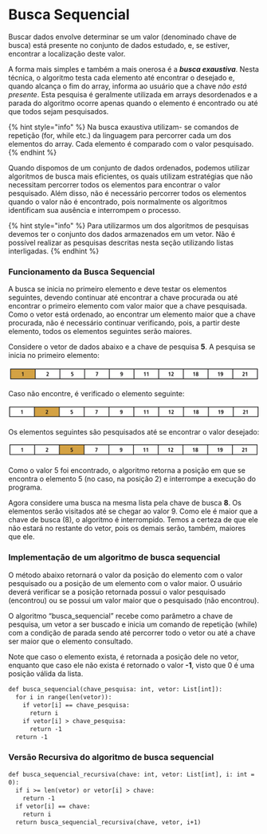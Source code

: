 # Busca Sequencial

Buscar dados envolve determinar se um valor \(denominado chave de busca\) está presente no conjunto de dados estudado, e, se estiver, encontrar a localização deste valor.

A forma mais simples e também a mais onerosa é a _**busca exaustiva**_. Nesta técnica, o algoritmo testa cada elemento até encontrar o desejado e, quando alcança o fim do array, informa ao usuário que a chave _não está presente_. Esta pesquisa é geralmente utilizada em arrays desordenados e a parada do algoritmo ocorre apenas quando o elemento é encontrado ou até que todos sejam pesquisados.

{% hint style="info" %}
Na busca exaustiva utilizam- se comandos de repetição \(for, while etc.\) da linguagem para percorrer cada um dos elementos do array. Cada elemento é comparado com o valor pesquisado.
{% endhint %}

Quando dispomos de um conjunto de dados ordenados, podemos utilizar algoritmos de busca mais eficientes, os quais utilizam estratégias que não necessitam percorrer todos os elementos para encontrar o valor pesquisado. Além disso, não é necessário percorrer todos os elementos quando o valor não é encontrado, pois normalmente os algoritmos identificam sua ausência e interrompem o processo.

{% hint style="info" %}
Para utilizarmos um dos algoritmos de pesquisas devemos ter o conjunto dos dados armazenados em um vetor. Não é possível realizar as pesquisas descritas nesta seção utilizando listas interligadas.
{% endhint %}

### Funcionamento da Busca Sequencial

A busca se inicia no primeiro elemento e deve testar os elementos seguintes, devendo continuar até encontrar a chave procurada ou até encontrar o primeiro elemento com valor maior que a chave pesquisada. Como o vetor está ordenado, ao encontrar um elemento maior que a chave procurada, não é necessário continuar verificando, pois, a partir deste elemento, todos os elementos seguintes serão maiores.

Considere o vetor de dados abaixo e a chave de pesquisa **5**. A pesquisa se inicia no primeiro elemento:

![](../.gitbook/assets/image%20%2830%29.png)

Caso não encontre, é verificado o elemento seguinte:

![](../.gitbook/assets/image%20%2832%29.png)

Os elementos seguintes são pesquisados até se encontrar o valor desejado:

![](../.gitbook/assets/image%20%2831%29.png)

Como o valor 5 foi encontrado, o algoritmo retorna a posição em que se encontra o elemento 5 \(no caso, na posição 2\) e interrompe a execução do programa.

Agora considere uma busca na mesma lista pela chave de busca **8**. Os elementos serão visitados até se chegar ao valor 9. Como ele é maior que a chave de busca \(8\), o algoritmo é interrompido. Temos a certeza de que ele não estará no restante do vetor, pois os demais serão, também, maiores que ele.

### Implementação de um algoritmo de busca sequencial

O método abaixo retornará o valor da posição do elemento com o valor pesquisado ou a posição de um elemento com o valor maior. O usuário deverá verificar se a posição retornada possui o valor pesquisado \(encontrou\) ou se possui um valor maior que o pesquisado \(não encontrou\).

O algoritmo “busca\_sequencial” recebe como parâmetro a chave de pesquisa, um vetor a ser buscado e inicia um comando de repetição \(while\) com a condição de parada sendo até percorrer todo o vetor ou até a chave ser maior que o elemento consultado.

Note que caso o elemento exista, é retornada a posição dele no vetor, enquanto que caso ele não exista é retornado o valor **-1**, visto que 0 é uma posição válida da lista.

```text
def busca_sequencial(chave_pesquisa: int, vetor: List[int]):
  for i in range(len(vetor)):
    if vetor[i] == chave_pesquisa:
      return i
    if vetor[i] > chave_pesquisa:
      return -1
  return -1
```

### Versão Recursiva do algoritmo de busca sequencial

```text
def busca_sequencial_recursiva(chave: int, vetor: List[int], i: int = 0):
  if i >= len(vetor) or vetor[i] > chave:
    return -1
  if vetor[i] == chave:
    return i
  return busca_sequencial_recursiva(chave, vetor, i+1) 
```





